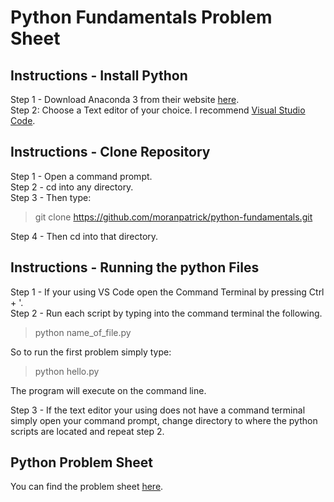# Python Fundamentals Problem Sheet

## Instructions - Install Python
Step 1 - Download Anaconda 3 from their website [here](https://www.anaconda.com/download/).  
Step 2: Choose a Text editor of your choice. I recommend [Visual Studio Code](https://code.visualstudio.com/download).

## Instructions - Clone Repository
Step 1 - Open a command prompt.  
Step 2 - cd into any directory.    
Step 3 - Then type:  
> git clone https://github.com/moranpatrick/python-fundamentals.git    

Step 4 - Then cd into that directory.

## Instructions - Running the python Files
Step 1 - If your using VS Code open the Command Terminal by pressing Ctrl + '.  
Step 2 - Run each script by typing into the command terminal the following.  
> python name_of_file.py  

So to run the first problem simply type:  
> python hello.py  

The program will execute on the command line.  

Step 3 - If the text editor your using does not have a command terminal simply open your command prompt, change directory to where the python scripts are located and repeat step 2.  

## Python Problem Sheet
You can find the problem sheet [here](https://emerging-technologies.github.io/problems/python-fundamentals.html).

